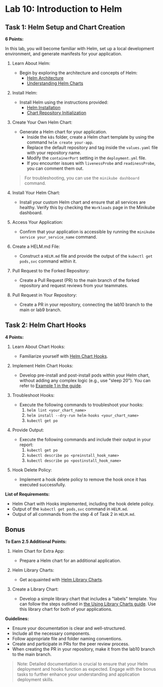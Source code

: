 # Lab 10: Introduction to Helm

## Task 1: Helm Setup and Chart Creation

**6 Points:**

In this lab, you will become familiar with Helm, set up a local development environment, and generate manifests for your application.

1. Learn About Helm:
   - Begin by exploring the architecture and concepts of Helm:
     - [Helm Architecture](https://helm.sh/docs/topics/architecture/)
     - [Understanding Helm Charts](https://helm.sh/docs/topics/charts/)

2. Install Helm:
   - Install Helm using the instructions provided:
     - [Helm Installation](https://helm.sh/docs/intro/install/)
     - [Chart Repository Initialization](https://helm.sh/docs/intro/quickstart/#initialize-a-helm-chart-repository)

3. Create Your Own Helm Chart:
   - Generate a Helm chart for your application.
     - Inside the `k8s` folder, create a Helm chart template by using the command `helm create your-app`.
     - Replace the default repository and tag inside the `values.yaml` file with your repository name.
     - Modify the `containerPort` setting in the `deployment.yml` file.
     - If you encounter issues with `livenessProbe` and `readinessProbe`, you can comment them out.

   > For troubleshooting, you can use the `minikube dashboard` command.

4. Install Your Helm Chart:
   - Install your custom Helm chart and ensure that all services are healthy. Verify this by checking the `Workloads` page in the Minikube dashboard.

5. Access Your Application:
   - Confirm that your application is accessible by running the `minikube service your_service_name` command.

6. Create a HELM.md File:
   - Construct a `HELM.md` file and provide the output of the `kubectl get pods,svc` command within it.

7. Pull Request to the Forked Repository:
   - Create a Pull Request (PR) to the main branch of the forked repository and request reviews from your teammates.

8. Pull Request in Your Repository:
   - Create a PR in your repository, connecting the lab10 branch to the main or lab9 branch.

## Task 2: Helm Chart Hooks

**4 Points:**

1. Learn About Chart Hooks:
   - Familiarize yourself with [Helm Chart Hooks](https://helm.sh/docs/topics/charts_hooks/).

2. Implement Helm Chart Hooks:
   - Develop pre-install and post-install pods within your Helm chart, without adding any complex logic (e.g., use "sleep 20"). You can refer to [Example 1 in the guide](https://www.golinuxcloud.com/kubernetes-helm-hooks-examples/).

3. Troubleshoot Hooks:
   - Execute the following commands to troubleshoot your hooks:
     1. `helm lint <your_chart_name>`
     2. `helm install --dry-run helm-hooks <your_chart_name>`
     3. `kubectl get po`

4. Provide Output:
   - Execute the following commands and include their output in your report:
     1. `kubectl get po`
     2. `kubectl describe po <preinstall_hook_name>`
     3. `kubectl describe po <postinstall_hook_name>`

5. Hook Delete Policy:
   - Implement a hook delete policy to remove the hook once it has executed successfully.

**List of Requirements:**

- Helm Chart with Hooks implemented, including the hook delete policy.
- Output of the `kubectl get pods,svc` command in `HELM.md`.
- Output of all commands from the step 4 of Task 2 in `HELM.md`.

## Bonus

**To Earn 2.5 Additional Points:**

1. Helm Chart for Extra App:
   - Prepare a Helm chart for an additional application.

2. Helm Library Charts:
   - Get acquainted with [Helm Library Charts](https://helm.sh/docs/topics/library_charts/).

3. Create a Library Chart:
   - Develop a simple library chart that includes a "labels" template. You can follow the steps outlined in [the Using Library Charts guide](https://austindewey.com/2020/08/17/how-to-reduce-helm-chart-boilerplate-with-library-charts/). Use this library chart for both of your applications.

**Guidelines:**

- Ensure your documentation is clear and well-structured.
- Include all the necessary components.
- Follow appropriate file and folder naming conventions.
- Create and participate in PRs for the peer review process.
- When creating the PR in your repository, make it from the lab10 branch to the main branch.

> Note: Detailed documentation is crucial to ensure that your Helm deployment and hooks function as expected. Engage with the bonus tasks to further enhance your understanding and application deployment skills.
